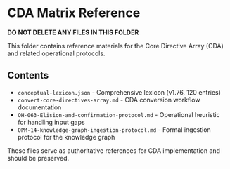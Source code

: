 # CDA Matrix Reference

**DO NOT DELETE ANY FILES IN THIS FOLDER**

This folder contains reference materials for the Core Directive Array (CDA) and related operational protocols.

## Contents

- `conceptual-lexicon.json` - Comprehensive lexicon (v1.76, 120 entries)
- `convert-core-directives-array.md` - CDA conversion workflow documentation
- `OH-063-Elision-and-confirmation-protocol.md` - Operational heuristic for handling input gaps
- `OPM-14-knowledge-graph-ingestion-protocol.md` - Formal ingestion protocol for the knowledge graph

These files serve as authoritative references for CDA implementation and should be preserved.
